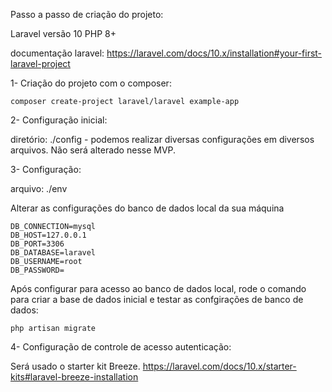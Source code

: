 Passo a passo de criação do projeto: 

Laravel versão 10
PHP 8+

documentação laravel: 
https://laravel.com/docs/10.x/installation#your-first-laravel-project

1- Criação do projeto com o composer: 
```shell
composer create-project laravel/laravel example-app
```

2- Configuração inicial: 

diretório: ./config - podemos realizar diversas configurações em diversos arquivos. Não será alterado nesse MVP. 

3- Configuração: 

arquivo: ./env 

Alterar as configurações do banco de dados local da sua máquina

```env
DB_CONNECTION=mysql
DB_HOST=127.0.0.1
DB_PORT=3306
DB_DATABASE=laravel
DB_USERNAME=root
DB_PASSWORD=
```

Após configurar para acesso ao banco de dados local, rode o comando para criar a base de dados inicial e testar as confgirações de banco de dados: 
```shell
php artisan migrate
```

4- Configuração de controle de acesso autenticação: 

Será usado o starter kit Breeze. 
https://laravel.com/docs/10.x/starter-kits#laravel-breeze-installation 

